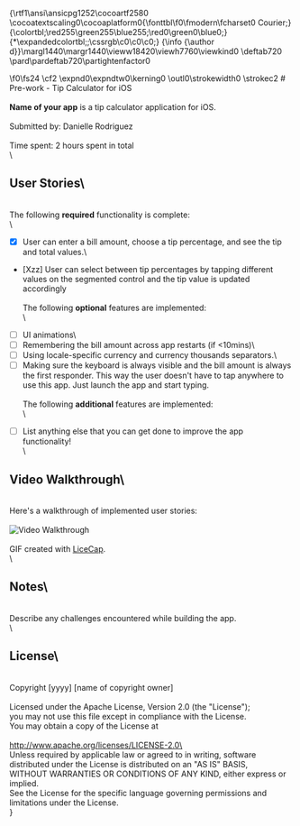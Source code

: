 {\rtf1\ansi\ansicpg1252\cocoartf2580
\cocoatextscaling0\cocoaplatform0{\fonttbl\f0\fmodern\fcharset0 Courier;}
{\colortbl;\red255\green255\blue255;\red0\green0\blue0;}
{\*\expandedcolortbl;;\cssrgb\c0\c0\c0;}
{\info
{\author d}}\margl1440\margr1440\vieww18420\viewh7760\viewkind0
\deftab720
\pard\pardeftab720\partightenfactor0

\f0\fs24 \cf2 \expnd0\expndtw0\kerning0
\outl0\strokewidth0 \strokec2 # Pre-work - Tip Calculator for iOS\
\
**Name of your app** is a tip calculator application for iOS.\
\
Submitted by: Danielle Rodriguez\
\
Time spent: 2 hours spent in total\
\
## User Stories\
\
The following **required** functionality is complete:\
\
* [X] User can enter a bill amount, choose a tip percentage, and see the tip and total values.\
* [Xzz] User can select between tip percentages by tapping different values on the segmented control and the tip value is updated accordingly\
\
The following **optional** features are implemented:\
\
* [ ] UI animations\
* [ ] Remembering the bill amount across app restarts (if <10mins)\
* [ ] Using locale-specific currency and currency thousands separators.\
* [ ] Making sure the keyboard is always visible and the bill amount is always the first responder. This way the user doesn't have to tap anywhere to use this app. Just launch the app and start typing.\
\
The following **additional** features are implemented:\
\
- [ ] List anything else that you can get done to improve the app functionality!\
\
## Video Walkthrough\
\
Here's a walkthrough of implemented user stories:\
\
<img src='http://i.imgur.com/link/to/your/gif/file.gif' title='Video Walkthrough' width='' alt='Video Walkthrough' />\
\
GIF created with [LiceCap](http://www.cockos.com/licecap/).\
\
## Notes\
\
Describe any challenges encountered while building the app.\
\
## License\
\
    Copyright [yyyy] [name of copyright owner]\
\
    Licensed under the Apache License, Version 2.0 (the "License");\
    you may not use this file except in compliance with the License.\
    You may obtain a copy of the License at\
\
        http://www.apache.org/licenses/LICENSE-2.0\
\
    Unless required by applicable law or agreed to in writing, software\
    distributed under the License is distributed on an "AS IS" BASIS,\
    WITHOUT WARRANTIES OR CONDITIONS OF ANY KIND, either express or implied.\
    See the License for the specific language governing permissions and\
    limitations under the License.\
}